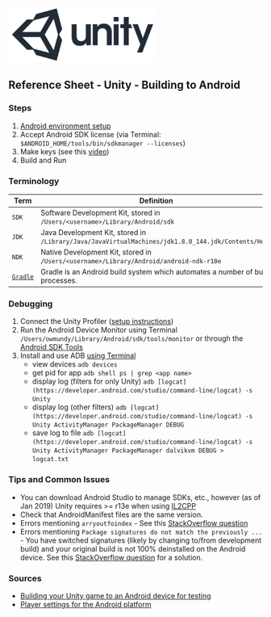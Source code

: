 

![unity logo](images/unity-logo-293w.png)

## Reference Sheet - Unity - Building to Android



### Steps

1. [Android environment setup](https://docs.unity3d.com/Manual/android-sdksetup.html)
2. Accept Android SDK license (via Terminal: `$ANDROID_HOME/tools/bin/sdkmanager --licenses`)
3. Make keys (see this [video](https://www.youtube.com/watch?v=av5ANVlkU3g))
4. Build and Run


### Terminology

Term | Definition
--- | ---
`SDK` | Software Development Kit, stored in `/Users/<username>/Library/Android/sdk`
`JDK` | Java Development Kit, stored in `/Library/Java/JavaVirtualMachines/jdk1.8.0_144.jdk/Contents/Home`
`NDK` | Native Development Kit, stored in `/Users/<username>/Library/Android/android-ndk-r10e`
[`Gradle`](https://docs.unity3d.com/Manual/android-gradle-overview.html) | Gradle is an Android build system which automates a number of build processes.


### Debugging

1. Connect the Unity Profiler ([setup instructions](https://medium.com/ironequal/android-optimization-with-unity-3504b34f00b0))
2. Run the Android Device Monitor using Terminal `/Users/owmundy/Library/Android/sdk/tools/monitor` or through the [Android SDK Tools](https://unity3d.com/learn/tutorials/topics/mobile-touch/building-your-unity-game-android-device-testing)
3. Install and use ADB [using Terminal](https://stackoverflow.com/a/28208121/441878)
    * view devices `adb devices`
    * get pid for app `adb shell ps | grep <app name>`
    * display log (filters for only Unity) `adb [logcat](https://developer.android.com/studio/command-line/logcat) -s Unity`
    * display log (other filters) `adb [logcat](https://developer.android.com/studio/command-line/logcat) -s Unity ActivityManager PackageManager DEBUG`
    * save log to file `adb [logcat](https://developer.android.com/studio/command-line/logcat) -s Unity ActivityManager PackageManager dalvikvm DEBUG > logcat.txt`



### Tips and Common Issues

* You can download Android Studio to manage SDKs, etc., however (as of Jan 2019) Unity requires >= r13e when using [IL2CPP](https://docs.unity3d.com/Manual/IL2CPP.html)
* Check that AndroidManifest files are the same version.
* Errors mentioning `arryoutfoindex` - See this [StackOverflow question](https://stackoverflow.com/a/49640161/441878)
* Errors mentioning `Package signatures do not match the previously ...` - You have switched signatures (likely by changing to/from development build) and your original build is not 100% deinstalled on the Android device. See this [StackOverflow question](https://stackoverflow.com/a/54389002/441878) for a solution.



### Sources

* [Building your Unity game to an Android device for testing](https://unity3d.com/learn/tutorials/topics/mobile-touch/building-your-unity-game-android-device-testing)
* [Player settings for the Android platform](https://docs.unity3d.com/Manual/class-PlayerSettingsAndroid.html)
